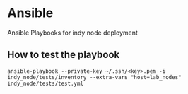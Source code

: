 # Ansible

Ansible Playbooks for indy node deployment

## How to test the playbook

```ansible-playbook --private-key ~/.ssh/<key>.pem -i indy_node/tests/inventory --extra-vars "host=lab_nodes" indy_node/tests/test.yml```
